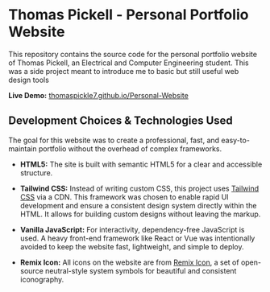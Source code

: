 # Thomas Pickell - Personal Portfolio Website

This repository contains the source code for the personal portfolio website of Thomas Pickell, an Electrical and Computer Engineering student. This was a side project meant to introduce me to basic but still useful web design tools

**Live Demo:** [thomaspickle7.github.io/Personal-Website](https://www.google.com/search?q=https://thomaspickle7.github.io/Personal-Website)

## Development Choices & Technologies Used

The goal for this website was to create a professional, fast, and easy-to-maintain portfolio without the overhead of complex frameworks.

  * **HTML5:** The site is built with semantic HTML5 for a clear and accessible structure.

  * **Tailwind CSS:** Instead of writing custom CSS, this project uses [Tailwind CSS](https://tailwindcss.com/) via a CDN. This framework was chosen to enable rapid UI development and ensure a consistent design system directly within the HTML. It allows for building custom designs without leaving the markup.

  * **Vanilla JavaScript:** For interactivity, dependency-free JavaScript is used. A heavy front-end framework like React or Vue was intentionally avoided to keep the website fast, lightweight, and simple to deploy.

  * **Remix Icon:** All icons on the website are from [Remix Icon](https://remixicon.com/), a set of open-source neutral-style system symbols for beautiful and consistent iconography.
